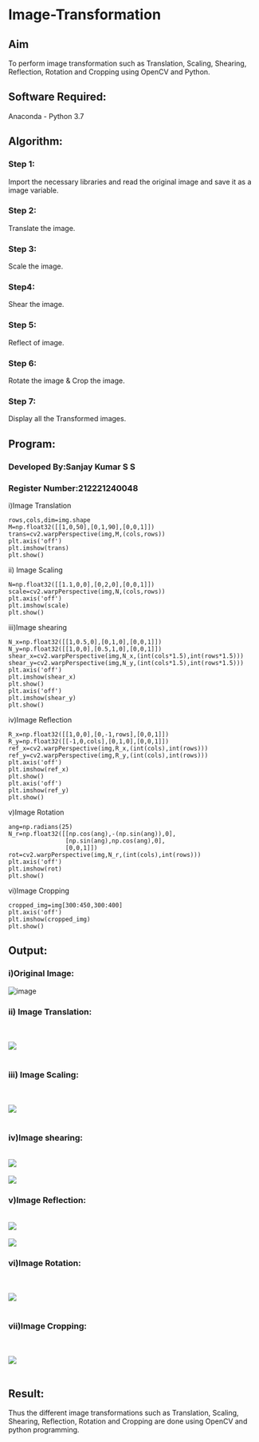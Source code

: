 # Image-Transformation
## Aim
To perform image transformation such as Translation, Scaling, Shearing, Reflection, Rotation and Cropping using OpenCV and Python.

## Software Required:
Anaconda - Python 3.7

## Algorithm:
### Step 1:
Import the necessary libraries and read the original image and save it as a image variable.
<br>

### Step 2:
Translate the image.
<br>

### Step 3:
Scale the image.
<br>

### Step4:
Shear the image.
<br>

### Step 5:
Reflect of image.
<br>

### Step 6:
Rotate the image & Crop the image.
<br>

### Step 7:
Display all the Transformed images.
<br>

## Program:

### Developed By:Sanjay Kumar S S
### Register Number:212221240048
i)Image Translation
```
rows,cols,dim=img.shape
M=np.float32([[1,0,50],[0,1,90],[0,0,1]])
trans=cv2.warpPerspective(img,M,(cols,rows))
plt.axis('off')
plt.imshow(trans)
plt.show()
```
ii) Image Scaling
```
N=np.float32([[1.1,0,0],[0,2,0],[0,0,1]])
scale=cv2.warpPerspective(img,N,(cols,rows))
plt.axis('off')
plt.imshow(scale)
plt.show()
```
iii)Image shearing
```
N_x=np.float32([[1,0.5,0],[0,1,0],[0,0,1]])
N_y=np.float32([[1,0,0],[0.5,1,0],[0,0,1]])
shear_x=cv2.warpPerspective(img,N_x,(int(cols*1.5),int(rows*1.5)))
shear_y=cv2.warpPerspective(img,N_y,(int(cols*1.5),int(rows*1.5)))
plt.axis('off')
plt.imshow(shear_x)
plt.show()
plt.axis('off')
plt.imshow(shear_y)
plt.show()
```
iv)Image Reflection
```
R_x=np.float32([[1,0,0],[0,-1,rows],[0,0,1]])
R_y=np.float32([[-1,0,cols],[0,1,0],[0,0,1]])
ref_x=cv2.warpPerspective(img,R_x,(int(cols),int(rows)))
ref_y=cv2.warpPerspective(img,R_y,(int(cols),int(rows)))
plt.axis('off')
plt.imshow(ref_x)
plt.show()
plt.axis('off')
plt.imshow(ref_y)
plt.show()
```
v)Image Rotation
```
ang=np.radians(25)
N_r=np.float32([[np.cos(ang),-(np.sin(ang)),0],
                [np.sin(ang),np.cos(ang),0],
                [0,0,1]])
rot=cv2.warpPerspective(img,N_r,(int(cols),int(rows)))
plt.axis('off')
plt.imshow(rot)
plt.show()

```
vi)Image Cropping
```
cropped_img=img[300:450,300:400]
plt.axis('off')
plt.imshow(cropped_img)
plt.show()
```
## Output:
### i)Original Image:
![image](https://user-images.githubusercontent.com/93427246/231227312-935bf55e-f04c-41e7-82fc-a79d5fa8a071.png)

###  ii) Image Translation:
<br>
<br>

<img src='https://user-images.githubusercontent.com/93427246/231227785-87e1332b-5c64-4fc0-9103-f0413f6b7277.png'>
<br>
<br>

### iii) Image Scaling:
<br>
<br>
<img src='https://user-images.githubusercontent.com/93427246/231228007-f634134e-4dba-4190-99b1-e649146bff37.png'>

<br>
<br>


### iv)Image shearing:
<br>

<img src='https://user-images.githubusercontent.com/93427246/231228128-03c21702-64c0-4b37-ad7a-654346e525be.png'>
<br>
<br>

<img src='https://user-images.githubusercontent.com/93427246/231228193-3879f7d2-228d-4586-806b-59581fc03454.png'>
<br>


### v)Image Reflection:
<br>

<img src='https://user-images.githubusercontent.com/93427246/231228281-28fb4df9-fe5a-4b18-8155-84f0221b260f.png'>
<br>
<br>

<img src='https://user-images.githubusercontent.com/93427246/231228394-69897baa-a2b1-42a6-8286-3419862390a2.png'>
<br>



### vi)Image Rotation:
<br>
<br>

<img src='https://user-images.githubusercontent.com/93427246/231228459-190cc832-a30b-4cd9-92c0-5b35d1490b19.png'>
<br>
<br>



### vii)Image Cropping:
<br>
<br>

<img src='https://user-images.githubusercontent.com/93427246/231228521-8d5ac70f-c81a-496f-b47b-3c117ffdd88d.png'>
<br>
<br>




## Result: 

Thus the different image transformations such as Translation, Scaling, Shearing, Reflection, Rotation and Cropping are done using OpenCV and python programming.
